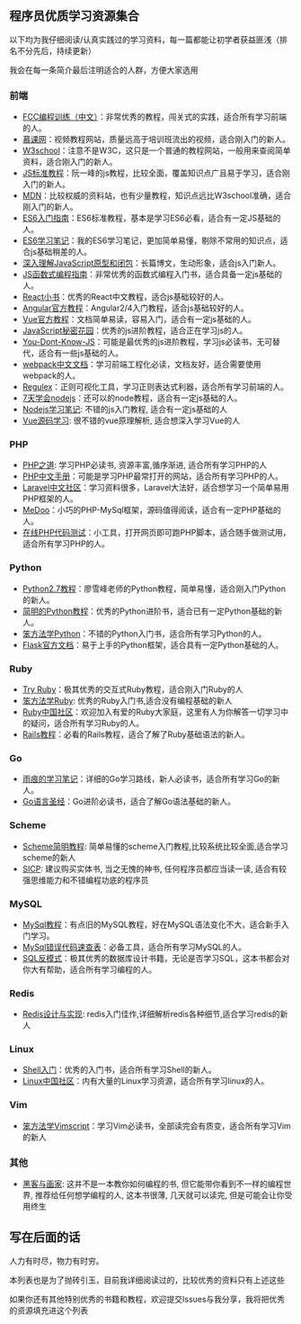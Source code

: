 ## 程序员优质学习资源集合

以下均为我仔细阅读/认真实践过的学习资料，每一篇都能让初学者获益匪浅（排名不分先后，持续更新）

我会在每一条简介最后注明适合的人群，方便大家选用

### 前端
- [FCC编程训练（中文）](https://freecodecamp.cn)：非常优秀的教程，闯关式的实践，适合所有学习前端的人。
- [慕课网](http://www.imooc.com/)：视频教程网站，质量远高于培训班流出的视频，适合刚入门的新人。
- [W3school](http://www.w3school.com.cn/)：注意不是W3C，这只是一个普通的教程网站，一般用来查阅简单资料，适合刚入门的新人。
- [JS标准教程](http://javascript.ruanyifeng.com/)：阮一峰的js教程，比较全面，覆盖知识点广且易于学习，适合刚入门的新人。
- [MDN](https://developer.mozilla.org/zh-CN/)：比较权威的资料站，也有少量教程，知识点远比W3school准确，适合刚入门的新人。
- [ES6入门指南](http://es6.ruanyifeng.com/)：ES6标准教程，基本是学习ES6必看，适合有一定JS基础的人。
- [ES6学习笔记](https://github.com/porcelainHeart/ES6-study-notes)：我的ES6学习笔记，更加简单易懂，剔除不常用的知识点，适合js基础稍差的人。
- [深入理解JavaScript原型和闭包](http://www.cnblogs.com/wangfupeng1988/p/4001284.html)：长篇博文，生动形象，适合js入门新人。
- [JS函数式编程指南](https://llh911001.gitbooks.io/mostly-adequate-guide-chinese/content/ch1.html#一个简单例子)：非常优秀的函数式编程入门书，适合具备一定js基础的人。
- [React小书](http://huziketang.com/books/react/)：优秀的React中文教程，适合js基础较好的人。
- [Angular官方教程](https://angular.cn/docs/ts/latest/quickstart.html)：Angular2/4入门教程，适合js基础较好的人。
- [Vue官方教程](http://cn.vuejs.org/v2)：文档简单易读，容易入门，适合有一定js基础的人。
- [JavaScript秘密花园](http://bonsaiden.github.io/JavaScript-Garden/zh/)：优秀的js进阶教程，适合正在学习js的人。
- [You-Dont-Know-JS](https://github.com/getify/You-Dont-Know-JS/)：可能是最优秀的js进阶教程，学习js必读书，无可替代，适合有一些js基础的人。
- [webpack中文文档](https://doc.webpack-china.org/configuration/)：学习前端工程化必读，文档友好，适合需要使用webpack的人。
- [Regulex](https://jex.im/regulex/)：正则可视化工具，学习正则表达式利器，适合所有学习前端的人。
- [7天学会nodejs](https://www.lvtao.net/content/book/node.js.htm#1)：还可以的node教程，适合有一定js基础的人。
- [Nodejs学习笔记](https://github.com/chyingp/nodejs-learning-guide): 不错的js入门教程, 适合有一定js基础的人
- [Vue源码学习](http://hcysun.me/2017/03/03/Vue%E6%BA%90%E7%A0%81%E5%AD%A6%E4%B9%A0/): 很不错的vue原理解析, 适合想深入学习Vue的人

### PHP
- [PHP之道](http://laravel-china.github.io/php-the-right-way/): 学习PHP必读书, 资源丰富,循序渐进, 适合所有学习PHP的人
- [PHP中文手册](http://php.net/manual/zh/)：可能是学习PHP最常打开的网站，适合所有学习PHP的人。
- [Laravel中文社区](https://laravel-china.org/)：学习资料很多，Laravel大法好，适合想学习一个简单易用PHP框架的人。
- [MeDoo](http://medoo.lvtao.net/doc.php)：小巧的PHP-MySql框架，源码值得阅读，适合有一定PHP基础的人。
- [在线PHP代码测试](https://www.shucunwang.com/RunCode/php/)：小工具，打开网页即可跑PHP脚本，适合随手做测试用，适合所有学习PHP的人。

### Python
- [Python2.7教程](http://www.liaoxuefeng.com/wiki/001374738125095c955c1e6d8bb493182103fac9270762a000)：廖雪峰老师的Python教程，简单易懂，适合刚入门Python的新人。
- [简明的Python教程](https://www.gitbook.com/book/lenkimo/byte-of-python-chinese-edition/details)：优秀的Python进阶书，适合已有一定Python基础的新人。
- [笨方法学Python](https://www.gitbook.com/book/wizardforcel/lpthw/details)：不错的Python入门书，适合所有学习Python的人。
- [Flask官方文档](https://dormousehole.readthedocs.io/en/latest/)：易于上手的Python框架，适合具有一定Python基础的人。

### Ruby
- [Try Ruby](http://tryruby.org/levels/1/challenges/0)：极其优秀的交互式Ruby教程，适合刚入门Ruby的人
- [笨方法学Ruby](https://www.kancloud.cn/in-2/learn-ruby-the-hard-way/81182): 优秀的Ruby入门书,适合没有编程基础的新人
- [Ruby中国社区](https://ruby-china.org/)：欢迎加入有爱的Ruby大家庭，这里有人为你解答一切学习中的疑问，适合所有学习Ruby的人。
- [Rails教程](https://railstutorial-china.org/)：必看的Rails教程，适合了解了Ruby基础语法的新人。

### Go
- [雨痕的学习笔记](https://github.com/qyuhen/book)：详细的Go学习路线，新人必读书，适合所有学习Go的新人。
- [Go语言圣经](https://www.gitbook.com/book/yar999/gopl-zh/details)：Go进阶必读书，适合了解Go语法基础的新人。

### Scheme
- [Scheme简明教程](https://wizardforcel.gitbooks.io/teach-yourself-scheme): 简单易懂的scheme入门教程,比较系统比较全面,适合学习scheme的新人
- [SICP](https://book.douban.com/subject/1148282/): 建议购买实体书, 当之无愧的神书, 任何程序员都应当读一读, 适合有较强思维能力和不错编程功底的程序员


### MySQL
- [MySql教程](http://www.runoob.com/mysql/mysql-tutorial.html)：有点旧的MySQL教程，好在MySQL语法变化不大，适合新手入门学习。
- [MySql错误代码速查表](http://www.cnblogs.com/skillCoding/archive/2011/09/07/2169932.html)：必备工具，适合所有学习MySQL的人。
- [SQL反模式](https://book.douban.com/subject/6800774/)：极其优秀的数据库设计书籍，无论是否学习SQL，这本书都会对你大有帮助，适合所有学习编程的人。

### Redis
- [Redis设计与实现](https://www.kancloud.cn/kancloud/redisbook): redis入门佳作,详细解析redis各种细节,适合学习redis的新人

### Linux
- [Shell入门](https://github.com/qinjx/30min_guides/blob/master/shell.md)：优秀的入门书，适合所有学习Shell的新人。
- [Linux中国社区](https://linux.cn/)：内有大量的Linux学习资源，适合所有学习linux的人。

### Vim
- [笨方法学Vimscript](http://learnvimscriptthehardway.onefloweroneworld.com/)：学习Vim必读书，全部读完会有质变，适合所有学习Vim的新人

### 其他
- [黑客与画家](https://book.douban.com/subject/6021440/): 这并不是一本教你如何编程的书, 但它能带你看到不一样的编程世界, 推荐给任何想学编程的人, 这本书很薄, 几天就可以读完, 但是可能会让你受用终生


## 写在后面的话

人力有时尽，物力有时穷。

本列表也是为了抛砖引玉，目前我详细阅读过的，比较优秀的资料只有上述这些

如果你还有其他特别优秀的书籍和教程，欢迎提交Issues与我分享，我将把优秀的资源填充进这个列表
